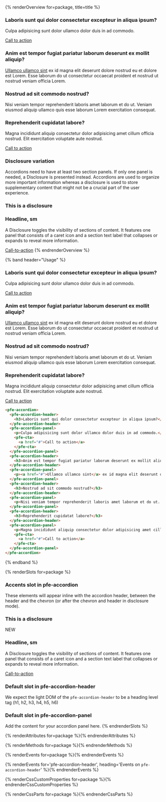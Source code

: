 {% renderOverview for=package, title=title %}
  <pfe-accordion>
    <pfe-accordion-header>
      <h3>Laboris sunt qui dolor consectetur excepteur in aliqua ipsum?</h3>
    </pfe-accordion-header>
    <pfe-accordion-panel>
      <p>Culpa adipisicing sunt dolor ullamco dolor duis in ad commodo.</p>
      <pfe-cta>
        <a href="#">Call to action</a>
      </pfe-cta>
    </pfe-accordion-panel>
    <pfe-accordion-header>
      <h3>Anim est tempor fugiat pariatur laborum deserunt ex mollit aliquip?</h3>
    </pfe-accordion-header>
    <pfe-accordion-panel>
      <p><a href="#">Ullamco ullamco sint</a> ex id magna elit deserunt dolore nostrud eu et dolore est Lorem. Esse laborum do ut consectetur occaecat proident et nostrud ut nostrud veniam officia Lorem.</p>
    </pfe-accordion-panel>
    <pfe-accordion-header>
      <h3>Nostrud ad sit commodo nostrud?</h3>
    </pfe-accordion-header>
    <pfe-accordion-panel>
      <p>Nisi veniam tempor reprehenderit laboris amet laborum et do ut. Veniam eiusmod aliquip ullamco quis esse laborum Lorem exercitation consequat.</p>
    </pfe-accordion-panel>
    <pfe-accordion-header>
      <h3>Reprehenderit cupidatat labore?</h3>
    </pfe-accordion-header>
    <pfe-accordion-panel>
      <p>Magna incididunt aliquip consectetur dolor adipisicing amet cillum officia nostrud. Elit exercitation voluptate aute nostrud.</p>
      <pfe-cta>
        <a href="#">Call to action</a>
      </pfe-cta>
    </pfe-accordion-panel>
  </pfe-accordion>

  ### Disclosure variation
  Accordions need to have at least two section panels. If only one panel is needed, a Disclosure is presented instead. Accordions are used to organize more important information whereas a disclosure is used to store supplementary content that might not be a crucial part of the user experience.

  <pfe-accordion>
    <pfe-accordion-header>
      <h3>This is a disclosure</h3>
    </pfe-accordion-header>
    <pfe-accordion-panel>
      <h3>Headline, sm</h3>
      <p>A Disclosure toggles the visibility of sections of content. It features one panel that consists of a caret icon and a section text label that collapses or expands to reveal more information.</p>
      <pfe-cta><a href="#">Call-to-action</a></pfe-cta>
    </pfe-accordion-panel>
  </pfe-accordion>
{% endrenderOverview %}

{% band header="Usage" %}
  <pfe-accordion>
    <pfe-accordion-header>
      <h3>Laboris sunt qui dolor consectetur excepteur in aliqua ipsum?</h3>
    </pfe-accordion-header>
    <pfe-accordion-panel>
      <p>Culpa adipisicing sunt dolor ullamco dolor duis in ad commodo.</p>
      <pfe-cta>
        <a href="#">Call to action</a>
      </pfe-cta>
    </pfe-accordion-panel>
    <pfe-accordion-header>
      <h3>Anim est tempor fugiat pariatur laborum deserunt ex mollit aliquip?</h3>
    </pfe-accordion-header>
    <pfe-accordion-panel>
      <p><a href="#">Ullamco ullamco sint</a> ex id magna elit deserunt dolore nostrud eu et dolore est Lorem. Esse laborum do ut consectetur occaecat proident et nostrud ut nostrud veniam officia Lorem.</p>
    </pfe-accordion-panel>
    <pfe-accordion-header>
      <h3>Nostrud ad sit commodo nostrud?</h3>
    </pfe-accordion-header>
    <pfe-accordion-panel>
      <p>Nisi veniam tempor reprehenderit laboris amet laborum et do ut. Veniam eiusmod aliquip ullamco quis esse laborum Lorem exercitation consequat.</p>
    </pfe-accordion-panel>
    <pfe-accordion-header>
      <h3>Reprehenderit cupidatat labore?</h3>
    </pfe-accordion-header>
    <pfe-accordion-panel>
      <p>Magna incididunt aliquip consectetur dolor adipisicing amet cillum officia nostrud. Elit exercitation voluptate aute nostrud.</p>
      <pfe-cta>
        <a href="#">Call to action</a>
      </pfe-cta>
    </pfe-accordion-panel>
  </pfe-accordion>

  ```html
  <pfe-accordion>
    <pfe-accordion-header>
      <h3>Laboris sunt qui dolor consectetur excepteur in aliqua ipsum?</h3>
    </pfe-accordion-header>
    <pfe-accordion-panel>
      <p>Culpa adipisicing sunt dolor ullamco dolor duis in ad commodo.</p>
      <pfe-cta>
        <a href="#">Call to action</a>
      </pfe-cta>
    </pfe-accordion-panel>
    <pfe-accordion-header>
      <h3>Anim est tempor fugiat pariatur laborum deserunt ex mollit aliquip?</h3>
    </pfe-accordion-header>
    <pfe-accordion-panel>
      <p><a href="#">Ullamco ullamco sint</a> ex id magna elit deserunt dolore nostrud eu et dolore est Lorem. Esse laborum do ut consectetur occaecat proident et nostrud ut nostrud veniam officia Lorem.</p>
    </pfe-accordion-panel>
    <pfe-accordion-header>
      <h3>Nostrud ad sit commodo nostrud?</h3>
    </pfe-accordion-header>
    <pfe-accordion-panel>
      <p>Nisi veniam tempor reprehenderit laboris amet laborum et do ut. Veniam eiusmod aliquip ullamco quis esse laborum Lorem exercitation consequat.</p>
    </pfe-accordion-panel>
    <pfe-accordion-header>
      <h3>Reprehenderit cupidatat labore?</h3>
    </pfe-accordion-header>
    <pfe-accordion-panel>
      <p>Magna incididunt aliquip consectetur dolor adipisicing amet cillum officia nostrud. Elit exercitation voluptate aute nostrud.</p>
      <pfe-cta>
        <a href="#">Call to action</a>
      </pfe-cta>
    </pfe-accordion-panel>
  </pfe-accordion>
  ```
{% endband %}

{% renderSlots for=package %}
  ### Accents slot in pfe-accordion

  These elements will appear inline with the accordion header, between the header and the chevron (or after the chevron and header in disclosure mode).

  <pfe-accordion>
    <pfe-accordion-header>
      <h3>This is a disclosure</h3>
      <pfe-badge slot="accents" state="success">NEW</pfe-badge>
    </pfe-accordion-header>
    <pfe-accordion-panel>
      <h3>Headline, sm</h3>
      <p>A Disclosure toggles the visibility of sections of content. It features one panel that consists of a caret icon and a section text label that collapses or expands to reveal more information.</p>
      <pfe-cta><a href="#">Call-to-action</a></pfe-cta>
    </pfe-accordion-panel>
  </pfe-accordion>

  ### Default slot in pfe-accordion-header

  We expect the light DOM of the `pfe-accordion-header` to be a heading level tag
  (h1, h2, h3, h4, h5, h6)

  ### Default slot in pfe-accordion-panel

  Add the content for your accordion panel here.
{% endrenderSlots %}

{% renderAttributes for=package %}{% endrenderAttributes %}

{% renderMethods for=package %}{% endrenderMethods %}

{% renderEvents for=package %}{% endrenderEvents %}

{% renderEvents for='pfe-accordion-header', heading='Events on `pfe-accordion-header`' %}{% endrenderEvents %}

{% renderCssCustomProperties for=package %}{% endrenderCssCustomProperties %}

{% renderCssParts for=package %}{% endrenderCssParts %}
